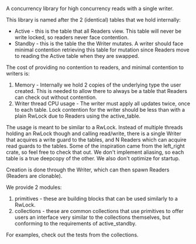 A concurrency library for high concurrency reads with a single writer.

This library is named after the 2 (identical) tables that we hold internally:
- Active - this is the table that all Readers view. This table will never be
  write locked, so readers never face contention.
- Standby - this is the table the the Writer mutates. A writer should face
  minimal contention retrieving this table for mutation since Readers move to
  reading the Active table when they are swapped.

The cost of providing no contention to readers, and minimal contention to
writers is:
1. Memory - Internally we hold 2 copies of the underlying type the user created.
   This is needed to allow there to always be a table that Readers can check out
   without contention.
2. Writer thread CPU usage - The writer must apply all updates twice, once to
   each table. Lock contention for the writer should be less than with a plain
   RwLock due to Readers using the active_table.

The usage is meant to be similar to a RwLock. Instead of multiple threads
holding an RwLock though and calling read/write, there is a single Writer that
acquires a write guard to the tables, and N Readers which can acquire read
guards to the tables. Some of the inspiration came from the left_right crate, so
feel free to check that out. We don't implement aliasing, so each table is a
true deepcopy of the other. We also don't optimize for startup.

Creation is done through the Writer, which can then spawn Readers (Readers
are clonable).

We provide 2 modules:
1. primitives - these are building blocks that can be used similarly to a RwLock.
2. collections - these are common collections that use primitives to offer users
   an interface very similar to the collections themselves, but conforming to
   the requirements of active_standby.

For examples, check out the tests from the collections.